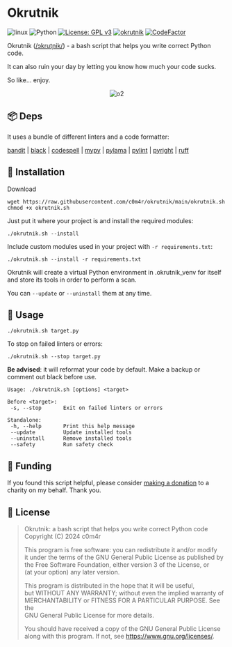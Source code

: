 # Okrutnik

![linux](https://img.shields.io/badge/Linux-bash-%23777BB4?logo=linux&logoColor=ffffff)
![Python](https://img.shields.io/badge/Python-lint/format-blue?logo=python&logoColor=ffffff)
[![License: GPL v3](https://img.shields.io/badge/License-GPLv3-blue.svg)](https://www.gnu.org/licenses/gpl-3.0)
[![okrutnik](https://github.com/c0m4r/okrutnik/actions/workflows/okrutnik.yml/badge.svg)](https://github.com/c0m4r/okrutnik/actions/workflows/okrutnik.yml)
[![CodeFactor](https://www.codefactor.io/repository/github/c0m4r/okrutnik/badge)](https://www.codefactor.io/repository/github/c0m4r/okrutnik)

Okrutnik ([/ɔkrutɲik/](https://www.youtube.com/watch?v=JaEWtfozcSk)) - a bash script that helps you write correct Python code.

It can also ruin your day by letting you know how much your code sucks.

So like... enjoy.

<div align="center">

![o2](https://github.com/c0m4r/okrutnik/assets/6292788/11ef392b-1be8-4ff6-b6c9-2ab6603e7cc4)

</div>

## 📦 Deps

It uses a bundle of different linters and a code formatter:

[bandit](https://bandit.readthedocs.io/) 
| [black](https://github.com/psf/black) 
| [codespell](https://github.com/codespell-project/codespell) 
| [mypy](https://mypy.readthedocs.io/) 
| [pylama](https://github.com/klen/pylama) 
| [pylint](https://github.com/pylint-dev/pylint) 
| [pyright](https://github.com/microsoft/pyright) 
| [ruff](https://github.com/astral-sh/ruff)

## 💾 Installation

Download

```
wget https://raw.githubusercontent.com/c0m4r/okrutnik/main/okrutnik.sh
chmod +x okrutnik.sh
```

Just put it where your project is and install the required modules:

```
./okrutnik.sh --install
```

Include custom modules used in your project with `-r requirements.txt`:

```
./okrutnik.sh --install -r requirements.txt
```

Okrutnik will create a virtual Python environment in .okrutnik_venv for itself and store its tools in order to perform a scan.

You can `--update` or `--uninstall` them at any time.

## 🚀 Usage

```
./okrutnik.sh target.py
```

To stop on failed linters or errors:

```
./okrutnik.sh --stop target.py
```

**Be advised**: it will reformat your code by default. Make a backup or comment out black before use.

```
Usage: ./okrutnik.sh [options] <target>

Before <target>:
 -s, --stop       Exit on failed linters or errors

Standalone:
 -h, --help       Print this help message
 --update         Update installed tools
 --uninstall      Remove installed tools
 --safety         Run safety check
```

## 💸 Funding

If you found this script helpful, please consider [making a donation](https://en.wosp.org.pl/fundacja/jak-wspierac-wosp/wesprzyj-online) to a charity on my behalf. Thank you.

## 📜 License

> Okrutnik: a bash script that helps you write correct Python code\
> Copyright (C) 2024 c0m4r
>
> This program is free software: you can redistribute it and/or modify\
> it under the terms of the GNU General Public License as published by\
> the Free Software Foundation, either version 3 of the License, or\
> (at your option) any later version.
>
> This program is distributed in the hope that it will be useful,\
> but WITHOUT ANY WARRANTY; without even the implied warranty of\
> MERCHANTABILITY or FITNESS FOR A PARTICULAR PURPOSE.  See the\
> GNU General Public License for more details.
>
> You should have received a copy of the GNU General Public License\
> along with this program.  If not, see <https://www.gnu.org/licenses/>.
